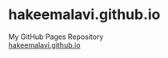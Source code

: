 # hakeemalavi.github.io
My GitHub Pages Repository 
<br>
[hakeemalavi.github.io](https://hakeemalavi.github.io/)
